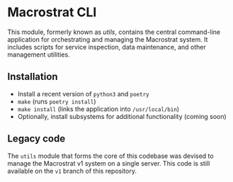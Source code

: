 # Macrostrat CLI

This module, formerly known as _utils_, contains the central
command-line application for orchestrating and managing the Macrostrat
system. It includes scripts for service inspection, data maintenance,
and other management utilities.

## Installation

- Install a recent version of `python3` and `poetry`
- `make` (runs `poetry install`)
- `make install` (links the application into `/usr/local/bin`)
- Optionally, install subsystems for additional functionality (coming soon)

## Legacy code

The `utils` module that forms the core of this codebase was devised to manage
the Macrostrat v1 system on a single server. This code is still available
on the `v1` branch of this repository. 
